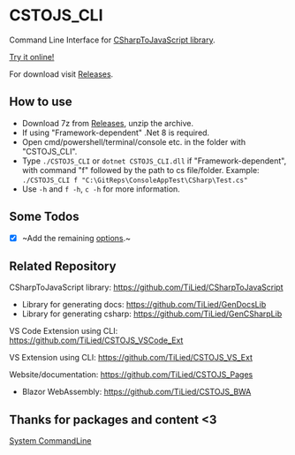 # CSTOJS_CLI
Command Line Interface for [CSharpToJavaScript library](https://github.com/TiLied/CSharpToJavaScript). 

[Try it online!](https://tilied.github.io/CSTOJS_Pages/BWA/)

For download visit [Releases](https://github.com/TiLied/CSTOJS_CLI/releases).
## How to use
- Download 7z from [Releases](https://github.com/TiLied/CSTOJS_CLI/releases), unzip the archive.
- If using "Framework-dependent" .Net 8 is required.
- Open cmd/powershell/terminal/console etc. in the folder with "CSTOJS_CLI".
- Type `./CSTOJS_CLI` or `dotnet CSTOJS_CLI.dll` if "Framework-dependent", with command "f" followed by the path to cs file/folder. Example: `./CSTOJS_CLI f "C:\GitReps\ConsoleAppTest\CSharp\Test.cs"`
- Use `-h` and `f -h`, `c -h`  for more information. 

## Some Todos
- [x] ~Add the remaining [options](https://github.com/TiLied/CSharpToJavaScript/blob/master/CSharpToJavaScript/CSTOJSOptions.cs).~

## Related Repository 
CSharpToJavaScript library: https://github.com/TiLied/CSharpToJavaScript
- Library for generating docs: https://github.com/TiLied/GenDocsLib
- Library for generating csharp: https://github.com/TiLied/GenCSharpLib

VS Code Extension using CLI: https://github.com/TiLied/CSTOJS_VSCode_Ext

VS Extension using CLI: https://github.com/TiLied/CSTOJS_VS_Ext

Website/documentation: https://github.com/TiLied/CSTOJS_Pages
- Blazor WebAssembly: https://github.com/TiLied/CSTOJS_BWA

## Thanks for packages and content <3
[System CommandLine](https://www.nuget.org/packages/System.CommandLine)
